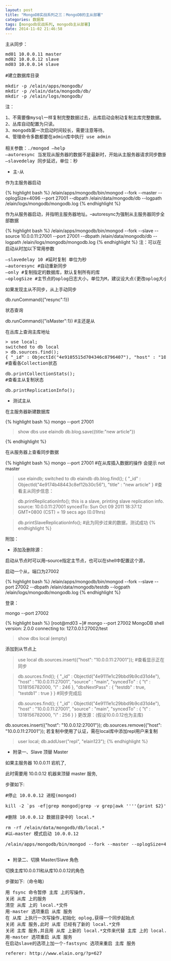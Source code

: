 ```yaml
---
layout: post
title: "MongoDB实战系列之三：MongoDB的主从部署"
categories: 数据库
tags: [mongodb实战系列, mongodb主从部署]
date: 2014-11-02 21:46:58
---
```


主从同步：

<pre>
md01 10.0.0.11 master
md02 10.0.0.12 slave
md03 10.0.0.14 slave

#建立数据库目录

mkdir -p /elain/apps/mongodb/
mkdir -p /elain/data/mongodb/db/
mkdir -p /elain/logs/mongodb/
</pre>
注：
<pre>
1、不需要像mysql一样复制完整数据过去，丛库启动会制动复制主库完整数据。
2、丛库自动配置为只读。
3、mongodb第一次启动时间较长，需要注意等待。
4、管理命令多数都要在admin库中执行 use admin

相关参数：./mongod –help
–autoresync 当发现从服务器的数据不是最新时，开始从主服务器请求同步数据
–slavedelay 同步延迟，单位：秒
</pre>

* 主-从

作为主服务器启动

{% highlight bash %}
/elain/apps/mongodb/bin/mongod --fork --master --oplogSize=4096 --port 27001 --dbpath /elain/data/mongodb/db --logpath /elain/logs/mongodb/mongodb.log
{% endhighlight %}

作为从服务器启动，并指明主服务器地址。–autoresync为强制从主服务器同步全部数据

{% highlight bash %}
/elain/apps/mongodb/bin/mongod --fork --slave --source 10.0.0.11:27001 --port 27001 --dbpath /elain/data/mongodb/db --logpath /elain/logs/mongodb/mongodb.log
{% endhighlight %}
注：可以在启动从时加以下常用参数
<pre>
–slavedelay 10 #延时复制 单位为秒
–autoresync #自动重新同步
–only #复制指定的数据库，默认复制所有的库
–oplogSize #主节点的oplog日志大小，单位为M，建议设大点(更改oplog大小时，只需停主库，删除local.*，然后加–oplogSize=* 重新启动即可,*代表大小)
</pre>

如果发现主从不同步，从上手动同步

db.runCommand({"resync":1})

状态查询

db.runCommand({"isMaster":1})  #主还是从

在丛库上查询主库地址

<pre>
> use local;
switched to db local
> db.sources.find();
{ "_id" : ObjectId("4e9105515d704346c8796407"), "host" : "10.0.0.11:27001", "source" : "main", "syncedTo" : { "t" : 1318155992000, "i" : 1 } }
#查看各Collection状态

db.printCollectionStats();
#查看主从复制状态

db.printReplicationInfo();
</pre>

* 测试主从

在主服务器新建数据库

{% highlight bash %}
mongo --port 27001
>show dbs
>use elaindb
>db.blog.save({title:"new article"})

{% endhighlight %}

在从服务器上查看同步数据

{% highlight bash %}
mongo --port 27001
#在从库插入数据的操作 会提示 not master

> use elaindb;
switched to db elaindb
> db.blog.find();
{ "_id" : ObjectId("4e9174b48443c8ef12b30c56"), "title" : "new article" }
#查看主从同步信息：

> db.printReplicationInfo();
this is a slave, printing slave replication info.
source:   10.0.0.11:27001
syncedTo: Sun Oct 09 2011 18:37:12 GMT+0800 (CST)
= 19 secs ago (0.01hrs)

>db.printSlaveReplicationInfo();
#此为同步过来的数据，测试成功
{% endhighlight %}

附加：

* 添加及删除源：

启动从节点时可以用–source指定主节点，也可以在shell中配置这个源，

启动一个从，端口为27002

{% highlight bash %}
/elain/apps/mongodb/bin/mongod --fork --slave  --port 27002 --dbpath /elain/data/mongodb/testdb --logpath /elain/logs/mongodb/mongodb.log
{% endhighlight %}

登录：

mongo --port 27002

{% highlight bash %}
[root@md03 ~]# mongo --port 27002
MongoDB shell version: 2.0.0
connecting to: 127.0.0.1:27002/test
> show dbs
local   (empty)

添加到从节点上

>use local
>db.sources.insert({"host": "10.0.0.11:27001"});
#查看显示正在同步

> db.sources.find();
{ "_id" : ObjectId("4e9111e1c29bbd9b9cd31d4e"), "host" : "10.0.0.11:27001", "source" : "main", "syncedTo" : { "t" : 1318156782000, "i" : 246 }, "dbsNextPass" : { "testdb" : true, "testdb1" : true } }
#同步完成后

> db.sources.find();
{ "_id" : ObjectId("4e9111e1c29bbd9b9cd31d4e"), "host" : "10.0.0.11:27001", "source" : "main", "syncedTo" : { "t" : 1318156782000, "i" : 256 } }
更改源：(假设10.0.0.12也为主库)

db.sources.insert({"host": "10.0.0.12:27001"});
db.sources.remove({"host": "10.0.0.11:27001"});
若复制中使用了认证，需在local库中添加repl用户来复制

>user local;
> db.addUser("repl", "elain123");
{% endhighlight %}

* 附录一、Slave 顶替 Master

如果主服务器 10.0.0.11 宕机了,

此时需要用 10.0.0.12 机器来顶替 master 服务,

步骤如下:

<pre>
#停止 10.0.0.12 进程(mongod)

kill -2 `ps -ef|grep mongod|grep -v grep|awk ''''{print $2}''''`

#删除 10.0.0.12 数据目录中的 local.*

rm -rf /elain/data/mongodb/db/local.*
#以–master 模式启动 10.0.0.12

/elain/apps/mongodb/bin/mongod --fork --master --oplogSize=4096 --port 27001 --dbpath /elain/data/mongodb/db --logpath /elain/logs/mongodb/mongodb.log

</pre>


* 附录二、切换 Master/Slave 角色

切换主库10.0.0.11和从库10.0.0.12的角色

步骤如下:（命令略）

<pre>
用 fsync 命令暂停 主库 上的写操作,
关闭 从库 上的服务
清空 从库 上的 local.*文件
用-master 选项重启 从库 服务
在 从库 上执行一次写操作,初始化 oplog,获得一个同步起始点
关闭 从库 服务,此时 从库 已经有了新的 local.*文件
关闭 主库 服务,并且用 从库 上新的 local.*文件来代替 主库 上的 local.*文件(建议先压缩再COPY)
用-master 选项重启 从库 服务
在启动slave的选项上加一个-fastsync 选项来重启 主库 服务
</pre>





<pre>
referer: http://www.elain.org/?p=627
</pre>

